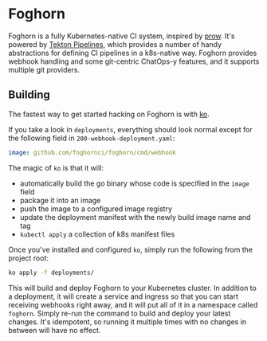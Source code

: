 # Foghorn

Foghorn is a fully Kubernetes-native CI system, inspired by [prow](https://github.com/kubernetes/test-infra/tree/master/prow). It's powered by [Tekton Pipelines](https://github.com/tektoncd/pipeline), which provides a number of handy abstractions for defining CI pipelines in a k8s-native way. Foghorn provides webhook handling and some git-centric ChatOps-y features, and it supports multiple git providers.

## Building

The fastest way to get started hacking on Foghorn is with [ko](https://github.com/google/ko).

If you take a look in `deployments`, everything should look normal except for the following field in `200-webhook-deployment.yaml`:

```yaml
image: github.com/foghornci/foghorn/cmd/webhook
```

The magic of `ko` is that it will: 

* automatically build the go binary whose code is specified in the `image` field
* package it into an image
* push the image to a configured image registry
* update the deployment manifest with the newly build image name and tag
* `kubectl apply` a collection of k8s manifest files

Once you've installed and configured `ko`, simply run the following from the project root:

```sh
ko apply -f deployments/
```

This will build and deploy Foghorn to your Kubernetes cluster. In addition to a deployment, it will create a service and ingress so that you can start receiving webhooks right away, and it will put all of it in a namespace called `foghorn`. Simply re-run the command to build and deploy your latest changes. It's idempotent, so running it multiple times with no changes in between will have no effect.
